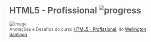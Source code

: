 ># **HTML5 - Profissional** ![progress](http://progressed.io/bar/16?title=completed "progress")
> ![Image](https://udemy-images.udemy.com/course/750x422/1328720_a15b.jpg)  
> Anotações e Desafios do curso [HTML5 - Profissional](https://www.udemy.com/html5-profissional/), do [Wellington Santiago](https://www.udemy.com/user/wellington-santiago/)

